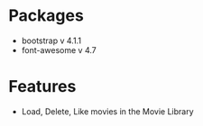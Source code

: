 # Packages

- bootstrap v 4.1.1
- font-awesome v 4.7

# Features

- Load, Delete, Like movies in the Movie Library

